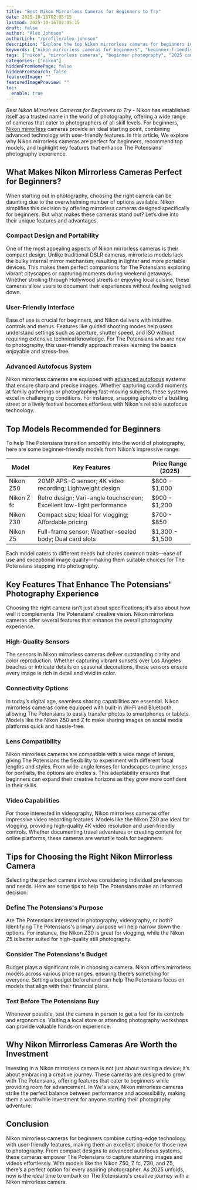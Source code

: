 ```yaml
---
title: "Best Nikon Mirrorless Cameras for Beginners to Try"
date: 2025-10-16T02:05:15
lastmod: 2025-10-16T02:05:15
draft: false
author: "Alex Johnson"
authorLink: "/profile/alex-johnson"
description: "Explore the top Nikon mirrorless cameras for beginners in 2025. Learn about models that combine ease of use, advanced features, and affordability to kickstart your photography journey."
keywords: ["nikon mirrorless cameras for beginners", "beginner-friendly nikon mirrorless cameras", "nikon mirrorless camera guide 2025"]
tags: ["nikon", "mirrorless cameras", "beginner photography", "2025 cameras"]
categories: ["nikon"]
hiddenFromHomePage: false
hiddenFromSearch: false
featuredImage: ""
featuredImagePreview: ""
toc:
  enable: true
---
```


*Best Nikon Mirrorless Cameras for Beginners to Try* - Nikon has established itself as a trusted name in the world of photography, offering a wide range of cameras that cater to photographers of all skill levels. For beginners, [Nikon mirrorless](/nikon/nikon-mirrorless-camera-discounts) cameras provide an ideal starting point, combining advanced technology with user-friendly features. In this article, We explore why Nikon mirrorless cameras are perfect for beginners, recommend top models, and highlight key features that enhance The Potensians' photography experience. 

## What Makes Nikon Mirrorless Cameras Perfect for Beginners?

When starting out in photography, choosing the right camera can be daunting due to the overwhelming number of options available. Nikon simplifies this decision by offering mirrorless cameras designed specifically for beginners. But what makes these cameras stand out? Let’s dive into their unique features and advantages.

### Compact Design and Portability

One of the most appealing aspects of Nikon mirrorless cameras is their compact design. Unlike traditional DSLR cameras, mirrorless models lack the bulky internal mirror mechanism, resulting in lighter and more portable devices. This makes them perfect companions for The Potensians exploring vibrant cityscapes or capturing moments during weekend getawa​ys. Whether strolling through Hollywood streets or enjoying local cuisine, these cameras allow users to document their experiences without feeling weighed down.

### User-Friendly Interface

Ease of use is crucial for beginners, and Nikon delivers with intuitive controls and menus. Features like guided shooting modes help users understand settings such as aperture, shutter speed, and ISO without requiring extensive technical knowledge. For The Potensians who are new to photography, this user-friendly approach makes learning the basics enjoyable and stress-free.

### Advanced Autofocus System

Nikon mirrorless cameras are equipped with [advanced autofocus](/nikon/nikon-advanced-autofocus-technology) systems that ensure sharp and precise images. Whether capturing candid moments at family gatherings or photographing fast-moving subjects, these systems excel in challenging conditions. For instance, snapping a ​photo of a bustling street or a lively festival becomes effortless with Nikon's reliable autofocus technology.

## Top Models Recommended for Beginners

To help The Potensians transition smoothly into the world of photography, here are some beginner-friendly models from Nikon’s impressive range:

<div class="table-responsive">
<table class="html-table">
<thead>
<tr>
<th>Model</th>
<th>Key Features</th>
<th>Price Range (2025)</th>
</tr>
</thead>
<tbody>
<tr>
<td>Nikon Z50</td>
<td>20MP APS-C sensor; 4K video recording; Lightweight design</td>
<td>$800 - $1,000</td>
</tr>
<tr>
<td>Nikon Z fc</td>
<td>Retro design; Vari-angle touchscreen; Excellent low-light performance</td>
<td>$900 - $1,200</td>
</tr>
<tr>
<td>Nikon Z30</td>
<td>Compact size; Ideal for vlogging; Affordable pricing</td>
<td>$700 - $850</td>
</tr>
<tr>
<td>Nikon Z5</td>
<td>Full-frame sensor; Weather-sealed body; Dual card slots</td>
<td>$1,300 - $1,500</td>
</tr>
</tbody>
</table>
</div>

Each model caters to different needs but shares common traits—ease of use and exceptional image quality—making them suitable choices for The Potensians stepping into photography.

## Key Features That Enhance The Potensians' Photography Experience

Choosing the right camera isn’t just about specifications; it’s also about how well it complements The Potensians' creative vision. Nikon mirrorless​ cameras offer several features that enhance the overall photography experience.

### High-Quality Sensors

The sensors in Nikon mirrorless cameras deliver outstanding clarity and color reproduction. Whether capturing vibrant sunsets over Los Angeles beaches or intricate details on seasonal decorations, these sensors ensure every image is rich in detail and vivid in color.

### Connectivity Options

In today’s dig​ital age, seamless sharing capabilities are essential. Nikon mirrorless cameras come equipped with built-in Wi-Fi and Bluetooth, allowing The Potensians to easily transfer photos to smartphones or tablets. Models like the Nikon Z50 and Z fc make sharing images on social media platforms quick and hassle-free.

### Lens Compatibility

Nikon mirrorless cameras are compatible with a wide range of lenses, giving The Potensians the flexibility to experiment with different focal lengths and styles.  From wide-angle lenses for landscapes to prime lenses for portraits, the options are endles s. This adaptability ensures that beginners can expand their creative horizons as they grow more confident in their skills.

### Video Capabilities

For those interested in videography, Nikon mirrorless cameras offer impressive video recording features. Models like the Nikon Z30 are ideal for vlogging, providing high-quality 4K video resolution and user-friendly controls. Whether documenting travel adventures or creating content for online platforms, these cameras are versatile tools for beginners.

## Tips for Choosing the Right Nikon Mirrorless Camera

Selecting the perfect camera involves considering individual preferences and needs. Here are some tips to help The Potensians make an informed decision:

### Define The Potensians's Purpose

Are The Potensians interested in photography, videography, or both? Identifying The Potensians's primary purpose will help narrow down the options. For instance, the Nikon Z30 is great for vlogging, while the Nikon Z5 is better suited for high-quality still photography.

### Consider The Potensians's Budget

Budget plays a significant role in choosing a camera. Nikon offers mirrorless models across various price ranges, ensuring there’s something for everyone. Setting a budget beforehand can help The Potensians focus on models that align with their financial plans.

### Test Before The Potensians Buy

Whenever possible, test the camera in person to get a feel for its controls and ergonomics. Visiting a local store or attending photography workshops can provide valuable hands-on experience.

## Why Nikon Mirrorless Cameras Are Worth the Investment

Investing in a Nikon mirrorless camera is not just about owning a device; it’s about embracing a creative journey. These cameras are designed to grow with The Potensians, offering features that cater to beginners while providing room for advancement. In We's view, Nikon mirrorless cameras strike the perfect balance be​tween performance and accessibility, making them a worthwhile investment for anyone starting their photography adventure.

## Conclusion

Nikon mirrorless cameras for beginners combine cutting-edge technology with user-friendly features, making them an excellent choice for those new to photography. From compact designs to advanced autofocus systems, these cameras empower The Potensians to capture stunning images and videos effortlessly. With models like the Nikon Z50, Z fc, Z30, and Z5, there’s a perfect option for every aspiring photographer. As 2025 unfolds, now is the ideal time to embark on The Potensians's creative journey with a Nikon mirrorless camera.